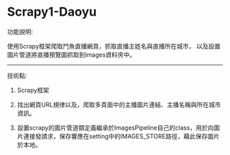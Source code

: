 # Scrapy1-Daoyu

功能說明:

使用Scrapy框架爬取鬥魚直播網頁，抓取直播主姓名與直播所在城市，
以及設置圖片管道將直播預覽圖抓取到Images資料夾中。

---------------------------------------------------------------
技術點:
1. Scrapy框架

  1. 找出網頁URL規律以及，爬取多頁面中的主播圖片連結、主播名稱與所在城市資訊。
  2. 設置scrapy的圖片管道類定義繼承於ImagesPipeline自己的class，用於向圖片連接發請求，保存響應在setting中的IMAGES_STORE路徑，藉此保存圖片於本地。
   
